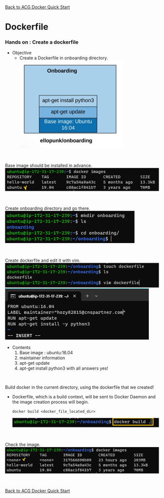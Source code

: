 [Back to ACG Docker Quick Start](../main.md)

# Dockerfile

### Hands on : Create a dockerfile
* Objective
  * Create a Dockerfile in onboarding directory.   
    ![](images/001.png)

<br>

Base image should be installed in advance.
![](images/002.png)

<br>

Create onboarding directory and go there.   
![](images/003.png)

<br>

Create dockerfile and edit it with vim.   
![](images/004.png)
![](images/005.png)
* Contents
  1. Base image : ubuntu:16.04
  2. maintainer information
  3. apt-get update
  4. apt-get install python3 with all answers yes!

<br>

Build docker in the current directory, using the dockerfile that we created!
* Dockerfile, which is a build context, will be sent to Docker Daemon and the image creation process will begin.
  ```
  docker build <docker_file_located_dir>
  ```
  ![](images/006.png)

<br>

Check the image.   
![](images/007.png)

<br>

[Back to ACG Docker Quick Start](../main.md)